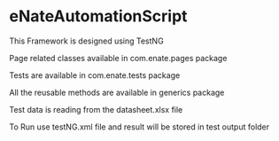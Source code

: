 # eNateAutomationScript

This Framework is designed using TestNG

Page related classes available in com.enate.pages package

Tests are available in com.enate.tests package

All the reusable methods are available in generics package

Test data is reading from the datasheet.xlsx file

To Run use testNG.xml file and result will be stored in test output folder
